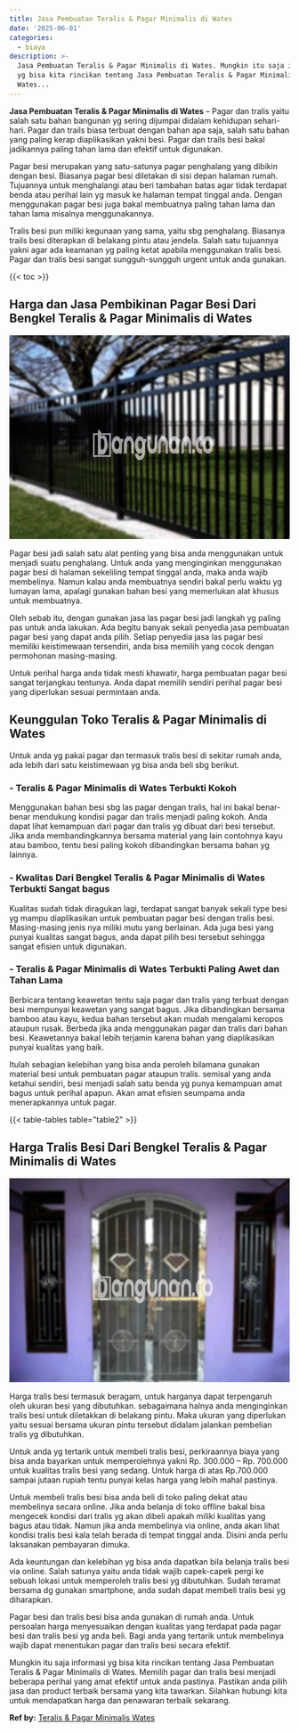 ```yaml
---
title: Jasa Pembuatan Teralis & Pagar Minimalis di Wates
date: '2025-06-01'
categories:
  - biaya
description: >-
  Jasa Pembuatan Teralis & Pagar Minimalis di Wates. Mungkin itu saja informasi
  yg bisa kita rincikan tentang Jasa Pembuatan Teralis & Pagar Minimalis di
  Wates...
---
```


**Jasa Pembuatan Teralis & Pagar Minimalis di Wates** – Pagar dan tralis yaitu salah satu bahan bangunan yg sering dijumpai didalam kehidupan sehari-hari. Pagar dan trails biasa terbuat dengan bahan apa saja, salah satu bahan yang paling kerap diaplikasikan yakni besi. Pagar dan trails besi bakal jadikannya paling tahan lama dan efektif untuk digunakan.

Pagar besi merupakan yang satu-satunya pagar penghalang yang dibikin dengan besi. Biasanya pagar besi diletakan di sisi depan halaman rumah. Tujuannya untuk menghalangi atau beri tambahan batas agar tidak terdapat benda atau perihal lain yg masuk ke halaman tempat tinggal anda. Dengan menggunakan pagar besi juga bakal membuatnya paling tahan lama dan tahan lama misalnya menggunakannya.

Tralis besi pun miliki kegunaan yang sama, yaitu sbg penghalang. Biasanya trails besi diterapkan di belakang pintu atau jendela. Salah satu tujuannya yakni agar ada keamanan yg paling ketat apabila menggunakan tralis besi. Pagar dan tralis besi sangat sungguh-sungguh urgent untuk anda gunakan.

{{< toc >}}

## Harga dan Jasa Pembikinan Pagar Besi Dari Bengkel Teralis & Pagar Minimalis di Wates

![Jasa Pembuatan Teralis & Pagar Minimalis di Wates](/images/pagar-minimalis-murah-68.png)

Pagar besi jadi salah satu alat penting yang bisa anda menggunakan untuk menjadi suatu penghalang. Untuk anda yang menginginkan menggunakan pagar besi di halaman sekeliling tempat tinggal anda, maka anda wajib membelinya. Namun kalau anda membuatnya sendiri bakal perlu waktu yg lumayan lama, apalagi gunakan bahan besi yang memerlukan alat khusus untuk membuatnya.

Oleh sebab itu, dengan gunakan jasa las pagar besi jadi langkah yg paling pas untuk anda lakukan. Ada begitu banyak sekali penyedia jasa pembuatan pagar besi yang dapat anda pilih. Setiap penyedia jasa las pagar besi memiliki keistimewaan tersendiri, anda bisa memilih yang cocok dengan permohonan masing-masing.

Untuk perihal harga anda tidak mesti khawatir, harga pembuatan pagar besi sangat terjangkau tentunya. Anda dapat memilih sendiri perihal pagar besi yang diperlukan sesuai permintaan anda.

## Keunggulan Toko Teralis & Pagar Minimalis di Wates

Untuk anda yg pakai pagar dan termasuk tralis besi di sekitar rumah anda, ada lebih dari satu keistimewaan yg bisa anda beli sbg berikut.

### \- Teralis & Pagar Minimalis di Wates Terbukti Kokoh

Menggunakan bahan besi sbg las pagar dengan tralis, hal ini bakal benar-benar mendukung kondisi pagar dan tralis menjadi paling kokoh. Anda dapat lihat kemampuan dari pagar dan tralis yg dibuat dari besi tersebut. Jika anda membandingkannya bersama material yang lain contohnya kayu atau bamboo, tentu besi paling kokoh dibandingkan bersama bahan yg lainnya.

### \- Kwalitas Dari Bengkel Teralis & Pagar Minimalis di Wates Terbukti Sangat bagus

Kualitas sudah tidak diragukan lagi, terdapat sangat banyak sekali type besi yg mampu diaplikasikan untuk pembuatan pagar besi dengan tralis besi. Masing-masing jenis nya miliki mutu yang berlainan. Ada juga besi yang punyai kualitas sangat bagus, anda dapat pilih besi tersebut sehingga sangat efisien untuk digunakan.

### \- Teralis & Pagar Minimalis di Wates Terbukti Paling Awet dan Tahan Lama

Berbicara tentang keawetan tentu saja pagar dan tralis yang terbuat dengan besi mempunyai keawetan yang sangat bagus. Jika dibandingkan bersama bamboo atau kayu, kedua bahan tersebut akan mudah mengalami keropos ataupun rusak. Berbeda jika anda menggunakan pagar dan tralis dari bahan besi. Keawetannya bakal lebih terjamin karena bahan yang diaplikasikan punyai kualitas yang baik.

Itulah sebagian kelebihan yang bisa anda peroleh bilamana gunakan material besi untuk pembuatan pagar ataupun tralis. semisal yang anda ketahui sendiri, besi menjadi salah satu benda yg punya kemampuan amat bagus untuk perihal apapun. Akan amat efisien seumpama anda menerapkannya untuk pagar.

{{< table-tables table="table2" >}}

## Harga Tralis Besi Dari Bengkel Teralis & Pagar Minimalis di Wates

![Jasa Pembuatan Teralis & Pagar Minimalis di Wates](/images/teralis-minimalis-murah-18.png)

Harga tralis besi termasuk beragam, untuk harganya dapat terpengaruh oleh ukuran besi yang dibutuhkan. sebagaimana halnya anda menginginkan tralis besi untuk diletakkan di belakang pintu. Maka ukuran yang diperlukan yaitu sesuai bersama ukuran pintu tersebut didalam jalankan pembelian tralis yg dibutuhkan.

Untuk anda yg tertarik untuk membeli tralis besi, perkiraannya biaya yang bisa anda bayarkan untuk memperolehnya yakni Rp. 300.000 – Rp. 700.000 untuk kualitas tralis besi yang sedang. Untuk harga di atas Rp.700.000 sampai jutaan rupiah tentu punyai kelas harga yang lebih mahal pastinya.

Untuk membeli tralis besi bisa anda beli di toko paling dekat atau membelinya secara online. Jika anda belanja di toko offline bakal bisa mengecek kondisi dari tralis yg akan dibeli apakah miliki kualitas yang bagus atau tidak. Namun jika anda membelinya via online, anda akan lihat kondisi tralis besi kala telah berada di tempat tinggal anda. Disini anda perlu laksanakan pembayaran dimuka.

Ada keuntungan dan kelebihan yg bisa anda dapatkan bila belanja tralis besi via online. Salah satunya yaitu anda tidak wajib capek-capek pergi ke sebuah lokasi untuk memperoleh tralis besi yg dibutuhkan. Sudah teramat bersama dg gunakan smartphone, anda sudah dapat membeli tralis besi yg diharapkan.

Pagar besi dan tralis besi bisa anda gunakan di rumah anda. Untuk persoalan harga menyesuaikan dengan kualitas yang terdapat pada pagar besi dan tralis besi yg anda beli. Bagi anda yang tertarik untuk membelinya wajib dapat menentukan pagar dan tralis besi secara efektif.

Mungkin itu saja informasi yg bisa kita rincikan tentang Jasa Pembuatan Teralis & Pagar Minimalis di Wates. Memilih pagar dan tralis besi menjadi beberapa perihal yang amat efektif untuk anda pastinya. Pastikan anda pilih jasa dan product terbaik bersama yang kita tawarkan. Silahkan hubungi kita untuk mendapatkan harga dan penawaran terbaik sekarang.

**Ref by:** [Teralis & Pagar Minimalis Wates](https://id.wikipedia.org/wiki/Teralis)
